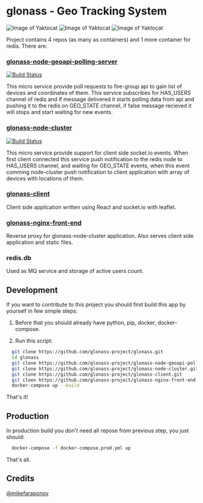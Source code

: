 # glonass - Geo Tracking System
![Image of Yaktocat](https://github.com/glonass-project/glonass/blob/master/demo-desktop.png)
![Image of Yaktocat](https://github.com/glonass-project/glonass/blob/master/demo-mobile-1.png)
![Image of Yaktocat](https://github.com/glonass-project/glonass/blob/master/demo-mobile-2.png)

Project contains 4 repos (as many as containers) and 1 more container for redis. There are:

### [glonass-node-geoapi-polling-server](https://github.com/glonass-project/glonass-node-geoapi-polling-server)
[![Build Status](https://travis-ci.org/glonass-project/glonass-node-geoapi-polling-server.svg?branch=master)](https://travis-ci.org/glonass-project/glonass-node-geoapi-polling-server)

This micro service provide poll requests to fire-group api to gain list of devices and coordinates of them. This service subscribes for HAS_USERS channel of redis and if message delivered it starts polling data from api and pushing it to the redis on GEO_STATE channel, if false message recieved it will stops and start waiting for new events.

### [glonass-node-cluster](https://github.com/glonass-project/glonass-node-cluster)
[![Build Status](https://travis-ci.org/glonass-project/glonass-node-cluster.svg?branch=master)](https://travis-ci.org/glonass-project/glonass-node-cluster)

This micro service provide support for client side socket.io events. When first client connected this service push notification to the redis node to HAS_USERS channel, and waiting for GEO_STATE events, when this event comming node-cluster push notification to client application with array of devices with locations of them.

### [glonass-client](https://github.com/glonass-project/glonass-client)
Client side application written using React and socket.io with leaflet.

### [glonass-nginx-front-end](https://github.com/glonass-project/glonass-nginx-front-end)
Reverse proxy for glonass-node-cluster application. Also serves client side application and static files.

### redis.db
Used as MQ service and storage of active users count.

## Development
If you want to contribute to this project you should first build this app by yourself in few simple steps:

1. Before that you should already have python, pip, docker, docker-compose.

2. Run this script: 

```sh
  git clone https://github.com/glonass-project/glonass.git
  cd glonass
  git clone https://github.com/glonass-project/glonass-node-geoapi-polling-server.git
  git clone https://github.com/glonass-project/glonass-node-cluster.git
  git clone https://github.com/glonass-project/glonass-client.git
  git cloen https://github.com/glonass-project/glonass-nginx-front-end.git
  docker-compose up --build
```

That's it!

## Production
In production build you don't need all repose from previous step, you just should:
```sh
  docker-compose -f docker-compose.prod.yml up
```
That's all.

## Credits
[@mikefaraponov](https://github.com/mikefaraponov)
